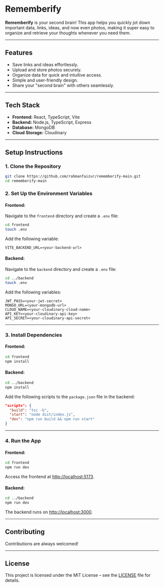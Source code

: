 # **Rememberify**

**Rememberify** is your second brain! This app helps you quickly jot down important data, links, ideas, and now even photos, making it super easy to organize and retrieve your thoughts whenever you need them.

---

## **Features**
- Save links and ideas effortlessly.
- Upload and store photos securely.
- Organize data for quick and intuitive access.
- Simple and user-friendly design.
- Share your "second brain" with others seamlessly.

---

## **Tech Stack**
- **Frontend:** React, TypeScript, Vite
- **Backend:** Node.js, TypeScript, Express
- **Database:** MongoDB
- **Cloud Storage:** Cloudinary

---

## **Setup Instructions**

### 1. **Clone the Repository**
```bash
git clone https://github.com/rahmanfaizur/rememberify-main.git
cd rememberify-main
```

### 2. **Set Up the Environment Variables**

#### **Frontend:**
Navigate to the `frontend` directory and create a `.env` file:
```bash
cd frontend
touch .env
```
Add the following variable:
```env
VITE_BACKEND_URL=<your-backend-url>
```

#### **Backend:**
Navigate to the `backend` directory and create a `.env` file:
```bash
cd ../backend
touch .env
```
Add the following variables:
```env
JWT_PASS=<your-jwt-secret>
MONGO_URL=<your-mongodb-url>
CLOUD_NAME=<your-cloudinary-cloud-name>
API_KEY=<your-cloudinary-api-key>
API_SECRET=<your-cloudinary-api-secret>
```

---

### 3. **Install Dependencies**

#### Frontend:
```bash
cd frontend
npm install
```

#### Backend:
```bash
cd ../backend
npm install
```

Add the following scripts to the `package.json` file in the backend:
```json
"scripts": {
  "build": "tsc -b",
  "start": "node dist/index.js",
  "dev": "npm run build && npm run start"
}
```

---

### 4. **Run the App**

#### Frontend:
```bash
cd frontend
npm run dev
```
Access the frontend at [http://localhost:5173](http://localhost:5173).

#### Backend:
```bash
cd ../backend
npm run dev
```
The backend runs on [http://localhost:3000](http://localhost:3000).

---

## **Contributing**
Contributions are always welcomed!

---

## **License**
This project is licensed under the MIT License – see the [LICENSE](LICENSE) file for details.
